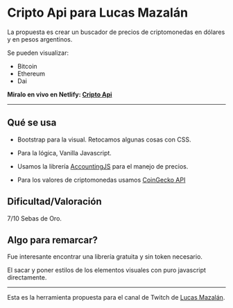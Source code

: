 # Cripto Api para Lucas Mazalán

La propuesta es crear un buscador de precios de criptomonedas en dólares y en pesos argentinos.

Se pueden visualizar:

- Bitcoin
- Ethereum
- Dai

**Miralo en vivo en Netlify: [Cripto Api](https://cripto-api-lucas-mazalan.netlify.app/)**

---

## Qué se usa

- Bootstrap para la visual. Retocamos algunas cosas con CSS.

- Para la lógica, Vanilla Javascript.

- Usamos la librería [AccountingJS](http://openexchangerates.github.io/accounting.js/) para el manejo de precios.

- Para los valores de criptomonedas usamos [CoinGecko API](https://www.coingecko.com/api/documentations/v3#/)

## Dificultad/Valoración

7/10 Sebas de Oro.

## Algo para remarcar?

Fue interesante encontrar una librería gratuita y sin token necesario.

El sacar y poner estilos de los elementos visuales con puro javascript directamente.

---

Esta es la herramienta propuesta para el canal de Twitch de [Lucas Mazalán](https://www.twitch.tv/lucasmazalan).
